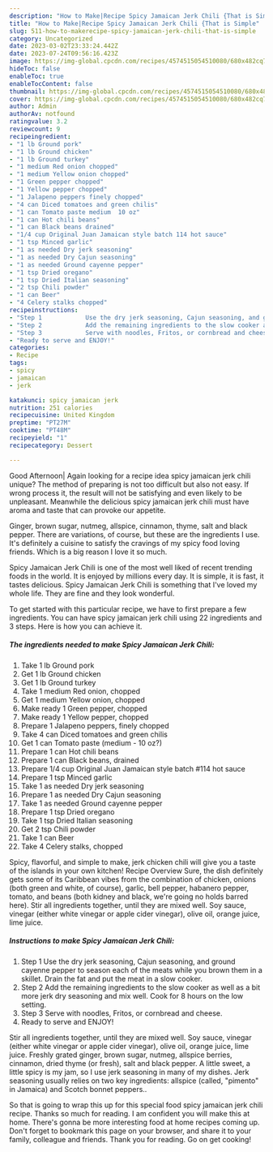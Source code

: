 ```yaml
---
description: "How to Make|Recipe Spicy Jamaican Jerk Chili {That is Simple"
title: "How to Make|Recipe Spicy Jamaican Jerk Chili {That is Simple"
slug: 511-how-to-makerecipe-spicy-jamaican-jerk-chili-that-is-simple
category: Uncategorized
date: 2023-03-02T23:33:24.442Z
date: 2023-07-24T09:56:16.423Z
image: https://img-global.cpcdn.com/recipes/4574515054510080/680x482cq70/spicy-jamaican-jerk-chili-recipe-main-photo.jpg
hideToc: false
enableToc: true
enableTocContent: false
thumbnail: https://img-global.cpcdn.com/recipes/4574515054510080/680x482cq70/spicy-jamaican-jerk-chili-recipe-main-photo.jpg
cover: https://img-global.cpcdn.com/recipes/4574515054510080/680x482cq70/spicy-jamaican-jerk-chili-recipe-main-photo.jpg
author: Admin
authorAv: notfound
ratingvalue: 3.2
reviewcount: 9
recipeingredient:
- "1 lb Ground pork"
- "1 lb Ground chicken"
- "1 lb Ground turkey"
- "1 medium Red onion chopped"
- "1 medium Yellow onion chopped"
- "1 Green pepper chopped"
- "1 Yellow pepper chopped"
- "1 Jalapeno peppers finely chopped"
- "4 can Diced tomatoes and green chilis"
- "1 can Tomato paste medium  10 oz"
- "1 can Hot chili beans"
- "1 can Black beans drained"
- "1/4 cup Original Juan Jamaican style batch 114 hot sauce"
- "1 tsp Minced garlic"
- "1 as needed Dry jerk seasoning"
- "1 as needed Dry Cajun seasoning"
- "1 as needed Ground cayenne pepper"
- "1 tsp Dried oregano"
- "1 tsp Dried Italian seasoning"
- "2 tsp Chili powder"
- "1 can Beer"
- "4 Celery stalks chopped"
recipeinstructions:
- "Step 1            Use the dry jerk seasoning, Cajun seasoning, and ground cayenne pepper to season each of the meats while you brown them in a skillet. Drain the fat and put the meat in a slow cooker."
- "Step 2            Add the remaining ingredients to the slow cooker as well as a bit more jerk dry seasoning and mix well. Cook for 8 hours on the low setting."
- "Step 3            Serve with noodles, Fritos, or cornbread and cheese."
- "Ready to serve and ENJOY!"
categories:
- Recipe
tags:
- spicy
- jamaican
- jerk

katakunci: spicy jamaican jerk 
nutrition: 251 calories
recipecuisine: United Kingdom
preptime: "PT27M"
cooktime: "PT48M"
recipeyield: "1"
recipecategory: Dessert

---
```



Good Afternoon| Again looking for a recipe idea spicy jamaican jerk chili unique? The method of preparing is not too difficult but also not easy. If wrong process it, the result will not be satisfying and even likely to be unpleasant. Meanwhile the delicious spicy jamaican jerk chili must have aroma and taste that can provoke our appetite.





Ginger, brown sugar, nutmeg, allspice, cinnamon, thyme, salt and black pepper. There are variations, of course, but these are the ingredients I use. It&#39;s definitely a cuisine to satisfy the cravings of my spicy food loving friends. Which is a big reason I love it so much.

Spicy Jamaican Jerk Chili is one of the most well liked of recent trending foods in the world. It is enjoyed by millions every day. It is simple, it is fast, it tastes delicious. Spicy Jamaican Jerk Chili is something that I've loved my whole life. They are fine and they look wonderful.


To get started with this particular recipe, we have to first prepare a few ingredients. You can have spicy jamaican jerk chili using 22 ingredients and 3 steps. Here is how you can achieve it.

<!--inarticleads1-->

##### The ingredients needed to make Spicy Jamaican Jerk Chili:

1. Take 1 lb Ground pork
1. Get 1 lb Ground chicken
1. Get 1 lb Ground turkey
1. Take 1 medium Red onion, chopped
1. Get 1 medium Yellow onion, chopped
1. Make ready 1 Green pepper, chopped
1. Make ready 1 Yellow pepper, chopped
1. Prepare 1 Jalapeno peppers, finely chopped
1. Take 4 can Diced tomatoes and green chilis
1. Get 1 can Tomato paste (medium - 10 oz?)
1. Prepare 1 can Hot chili beans
1. Prepare 1 can Black beans, drained
1. Prepare 1/4 cup Original Juan Jamaican style batch #114 hot sauce
1. Prepare 1 tsp Minced garlic
1. Take 1 as needed Dry jerk seasoning
1. Prepare 1 as needed Dry Cajun seasoning
1. Take 1 as needed Ground cayenne pepper
1. Prepare 1 tsp Dried oregano
1. Take 1 tsp Dried Italian seasoning
1. Get 2 tsp Chili powder
1. Take 1 can Beer
1. Take 4 Celery stalks, chopped


Spicy, flavorful, and simple to make, jerk chicken chili will give you a taste of the islands in your own kitchen! Recipe Overview Sure, the dish definitely gets some of its Caribbean vibes from the combination of chicken, onions (both green and white, of course), garlic, bell pepper, habanero pepper, tomato, and beans (both kidney and black, we&#39;re going no holds barred here). Stir all ingredients together, until they are mixed well. Soy sauce, vinegar (either white vinegar or apple cider vinegar), olive oil, orange juice, lime juice. 

<!--inarticleads2-->

##### Instructions to make Spicy Jamaican Jerk Chili:

1. Step 1            Use the dry jerk seasoning, Cajun seasoning, and ground cayenne pepper to season each of the meats while you brown them in a skillet. Drain the fat and put the meat in a slow cooker.
1. Step 2            Add the remaining ingredients to the slow cooker as well as a bit more jerk dry seasoning and mix well. Cook for 8 hours on the low setting.
1. Step 3            Serve with noodles, Fritos, or cornbread and cheese.
1. Ready to serve and ENJOY!

Stir all ingredients together, until they are mixed well. Soy sauce, vinegar (either white vinegar or apple cider vinegar), olive oil, orange juice, lime juice. Freshly grated ginger, brown sugar, nutmeg, allspice berries, cinnamon, dried thyme (or fresh), salt and black pepper. A little sweet, a little spicy is my jam, so I use jerk seasoning in many of my dishes. Jerk seasoning usually relies on two key ingredients: allspice (called, &#34;pimento&#34; in Jamaica) and Scotch bonnet peppers.. 

So that is going to wrap this up for this special food spicy jamaican jerk chili recipe. Thanks so much for reading. I am confident you will make this at home. There's gonna be more interesting food at home recipes coming up. Don't forget to bookmark this page on your browser, and share it to your family, colleague and friends. Thank you for reading. Go on get cooking!
